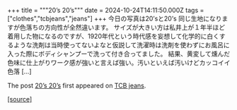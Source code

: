+++
title = """20’s 20’s"""
date = 2024-10-24T14:11:50.000Z
tags = ["clothes","tcbjeans","jeans"]
+++
今日の写真は20’sと20’s 同じ生地になりますが色落ちの方向性が全然違います。 サイズが大きい方は私井上が１年半ほど着用した物になるのですが、1920年代という時代感を妄想して化学的に白くするような洗剤は当時使ってないよなと仮説して洗濯時は洗剤を使わずにお風呂に入った際にボディシャンプーで洗って付き合ってました。 結果、黄変して燻んだ色味に仕上がりワーク感が強いと言えば強い。汚いといえば汚いけどカッコイイ色落 \[…\]

The post [20’s 20’s](http://tcbjeans.com/2024/10/24/49666) first appeared on [TCB jeans](http://tcbjeans.com).

[[source]](http://tcbjeans.com/2024/10/24/49666)
